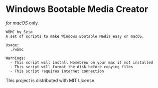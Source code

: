 # Windows Bootable Media Creator

*for macOS* only.

```
WBMC by Seia
A set of scripts to make Windows Bootable Media easy on macOS.

Usage:
  ./wbmc

Warnings:
  - This script will install Homebrew on your mac if not installed
  - This script will format the disk before copying files
  - This script requires internet connection
```

This project is distributed with MIT License.
